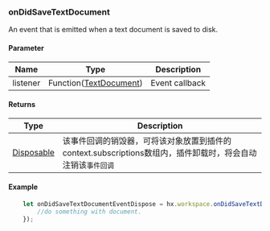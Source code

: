 ### onDidSaveTextDocument

An event that is emitted when a text document is saved to disk.

#### Parameter

|Name	|Type								|Description		|
|--			|--										|--			|
|listener	|Function([TextDocument](/ExtensionDocs/Api/windows/TextEditor.md#TextDocument))|Event callback	|

#### Returns
|Type	|Description				|
|--			|--					|
|[Disposable](/ExtensionDocs/Api/other/Disposable)	|该事件回调的销毁器，可将该对象放置到插件的context.subscriptions数组内，插件卸载时，将会自动注销该`事件回调`	|

#### Example
``` javascript
    let onDidSaveTextDocumentEventDispose = hx.workspace.onDidSaveTextDocument(function(document){
        //do something with document.
    });
```